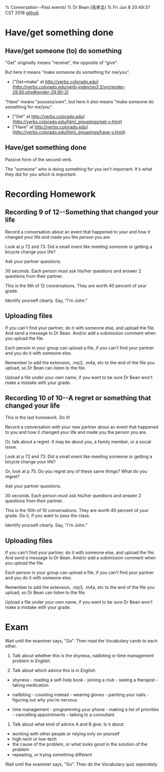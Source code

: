 % Conversation--Past events!
% Dr Bean (高來圭)
% Fri Jun  8 20:49:37 CST 2018 [github](https://github.com/drbean/curriculum/tree/master/conversation)


# Have/get something done

## Have/get someone (to) do something

"Get" originally means "receive", the opposite of "give".

But here it means "make someone do something for me/you".

- ["Get=make" at http://verbs.colorado.edu](http://verbs.colorado.edu/verb-index/vn3.3/vn/render-29.90.php#render-29.90-2)


"Have" means "possess/own", but here it also means "make someone do something for me/you".

- ["Get" at http://verbs.colorado.edu](http://verbs.colorado.edu/html_groupings/get-v.html)
- ["Have" at http://verbs.colorado.edu](http://verbs.colorado.edu/html_groupings/have-v.html)

## Have/get something done

Passive form of the second verb.

The "someone" who is doing something for you isn't important. It's what they did for you which is important.


# Recording Homework

## Recording 9 of 12--Something that changed your life

Record a conversation about an event that happened to your and how it changed your life and made you the person you are.

Look at p 72 and 73. Did a small event like meeting someone or getting a bicycle change your life?

Ask your partner questions.

30 seconds. Each person must ask his/her questions and answer 2 questions from their partner.

This is the 9th of 12 conversations. They are worth 40 percent of your grade.

Identify yourself clearly. Say, "I'm John."

## Uploading files

If you can't find your partner, do it with someone else, and upload the file. And send a message to Dr Bean. And/or add a submission comment when you upload the file.

Each person in your group can upload a file, if you can't find your partner and you do it with someone else.

Remember to add the extension, .mp3, .m4a, etc to the end of the file you upload, so Dr Bean can listen to the file.

Upload a file under your own name, if you want to be sure Dr Bean won't make a mistake with your grade.

## Recording 10 of 10--A regret or something that changed your life

This is the last homework. Do it!

Record a conversation with your new partner about an event that happened to you and how it changed your life and made you the person you are.

Or, talk about a regret. It may be about you, a family member, or a social issue.

Look at p 72 and 73. Did a small event like meeting someone or getting a bicycle change your life?

Or, look at p 75. Do you regret any of these same things? What do you regret?

Ask your partner questions.

30 seconds. Each person must ask his/her questions and answer 2 questions from their partner.

This is the 10th of 10 conversations. They are worth 40 percent of your grade. Do it, if you want to pass the class.

Identify yourself clearly. Say, "I'm John."

## Uploading files

If you can't find your partner, do it with someone else, and upload the file. And send a message to Dr Bean. And/or add a submission comment when you upload the file.

Each person in your group can upload a file, if you can't find your partner and you do it with someone else.

Remember to add the extension, .mp3, .m4a, etc to the end of the file you upload, so Dr Bean can listen to the file.

Upload a file under your own name, if you want to be sure Dr Bean won't make a mistake with your grade.

# Exam

Wait until the examiner says, "Go". Then read the Vocabulary cards to each other.

1. Talk about whether this is the shyness, nailbiting or time management problem in *English.*

1. Talk about which advice this is in *English.*

* shyness
            - reading a self-help book
            - joining a club
            - seeing a therapist
            - taking medication

* nailbiting
            - counting instead
            - wearing gloves
            - painting your nails
            - figuring out why you're nervous

* time management
            - programming your phone
            - making a list of priorities
            - cancelling appointments
            - talking to a consultant

1. Talk about what kind of advice A and B give. Is it about:

* working with other people or relying only on yourself
* high-tech or low-tech
* the cause of the problem, or what looks good in the solution of the problem
* repeating, or trying something different

Wait until the examiner says, "Go". Then do the Vocabulary quiz *separately*.

